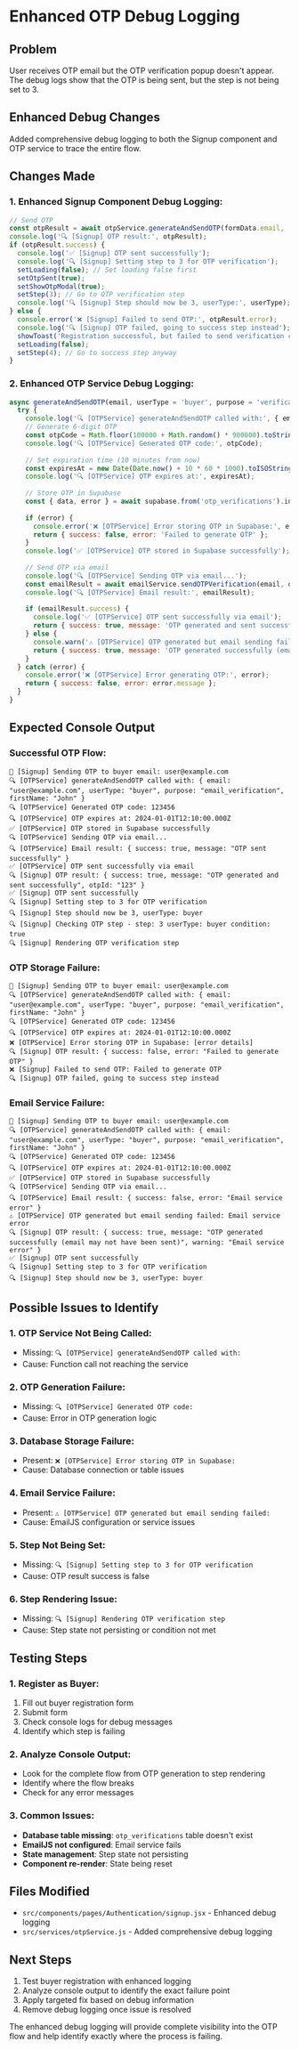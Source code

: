 # Enhanced OTP Debug Logging

## Problem
User receives OTP email but the OTP verification popup doesn't appear. The debug logs show that the OTP is being sent, but the step is not being set to 3.

## Enhanced Debug Changes
Added comprehensive debug logging to both the Signup component and OTP service to trace the entire flow.

## Changes Made

### **1. Enhanced Signup Component Debug Logging:**
```jsx
// Send OTP
const otpResult = await otpService.generateAndSendOTP(formData.email, 'buyer', 'email_verification', formData.firstName);
console.log('🔍 [Signup] OTP result:', otpResult);
if (otpResult.success) {
  console.log('✅ [Signup] OTP sent successfully');
  console.log('🔍 [Signup] Setting step to 3 for OTP verification');
  setLoading(false); // Set loading false first
  setOtpSent(true);
  setShowOtpModal(true);
  setStep(3); // Go to OTP verification step
  console.log('🔍 [Signup] Step should now be 3, userType:', userType);
} else {
  console.error('❌ [Signup] Failed to send OTP:', otpResult.error);
  console.log('🔍 [Signup] OTP failed, going to success step instead');
  showToast('Registration successful, but failed to send verification code. Please contact support.', 'warning');
  setLoading(false);
  setStep(4); // Go to success step anyway
}
```

### **2. Enhanced OTP Service Debug Logging:**
```jsx
async generateAndSendOTP(email, userType = 'buyer', purpose = 'verification', firstName = null) {
  try {
    console.log('🔍 [OTPService] generateAndSendOTP called with:', { email, userType, purpose, firstName });
    // Generate 6-digit OTP
    const otpCode = Math.floor(100000 + Math.random() * 900000).toString();
    console.log('🔍 [OTPService] Generated OTP code:', otpCode);
    
    // Set expiration time (10 minutes from now)
    const expiresAt = new Date(Date.now() + 10 * 60 * 1000).toISOString();
    console.log('🔍 [OTPService] OTP expires at:', expiresAt);
    
    // Store OTP in Supabase
    const { data, error } = await supabase.from('otp_verifications').insert([...]);
    
    if (error) {
      console.error('❌ [OTPService] Error storing OTP in Supabase:', error);
      return { success: false, error: 'Failed to generate OTP' };
    }
    console.log('✅ [OTPService] OTP stored in Supabase successfully');
    
    // Send OTP via email
    console.log('🔍 [OTPService] Sending OTP via email...');
    const emailResult = await emailService.sendOTPVerification(email, otpCode, userType, firstName);
    console.log('🔍 [OTPService] Email result:', emailResult);
    
    if (emailResult.success) {
      console.log('✅ [OTPService] OTP sent successfully via email');
      return { success: true, message: 'OTP generated and sent successfully', otpId: data?.[0]?.id };
    } else {
      console.warn('⚠️ [OTPService] OTP generated but email sending failed:', emailResult.error);
      return { success: true, message: 'OTP generated successfully (email may not have been sent)', otpId: data?.[0]?.id, warning: emailResult.error };
    }
  } catch (error) {
    console.error('❌ [OTPService] Error generating OTP:', error);
    return { success: false, error: error.message };
  }
}
```

## Expected Console Output

### **Successful OTP Flow:**
```
📧 [Signup] Sending OTP to buyer email: user@example.com
🔍 [OTPService] generateAndSendOTP called with: { email: "user@example.com", userType: "buyer", purpose: "email_verification", firstName: "John" }
🔍 [OTPService] Generated OTP code: 123456
🔍 [OTPService] OTP expires at: 2024-01-01T12:10:00.000Z
✅ [OTPService] OTP stored in Supabase successfully
🔍 [OTPService] Sending OTP via email...
🔍 [OTPService] Email result: { success: true, message: "OTP sent successfully" }
✅ [OTPService] OTP sent successfully via email
🔍 [Signup] OTP result: { success: true, message: "OTP generated and sent successfully", otpId: "123" }
✅ [Signup] OTP sent successfully
🔍 [Signup] Setting step to 3 for OTP verification
🔍 [Signup] Step should now be 3, userType: buyer
🔍 [Signup] Checking OTP step - step: 3 userType: buyer condition: true
🔍 [Signup] Rendering OTP verification step
```

### **OTP Storage Failure:**
```
📧 [Signup] Sending OTP to buyer email: user@example.com
🔍 [OTPService] generateAndSendOTP called with: { email: "user@example.com", userType: "buyer", purpose: "email_verification", firstName: "John" }
🔍 [OTPService] Generated OTP code: 123456
🔍 [OTPService] OTP expires at: 2024-01-01T12:10:00.000Z
❌ [OTPService] Error storing OTP in Supabase: [error details]
🔍 [Signup] OTP result: { success: false, error: "Failed to generate OTP" }
❌ [Signup] Failed to send OTP: Failed to generate OTP
🔍 [Signup] OTP failed, going to success step instead
```

### **Email Service Failure:**
```
📧 [Signup] Sending OTP to buyer email: user@example.com
🔍 [OTPService] generateAndSendOTP called with: { email: "user@example.com", userType: "buyer", purpose: "email_verification", firstName: "John" }
🔍 [OTPService] Generated OTP code: 123456
🔍 [OTPService] OTP expires at: 2024-01-01T12:10:00.000Z
✅ [OTPService] OTP stored in Supabase successfully
🔍 [OTPService] Sending OTP via email...
🔍 [OTPService] Email result: { success: false, error: "Email service error" }
⚠️ [OTPService] OTP generated but email sending failed: Email service error
🔍 [Signup] OTP result: { success: true, message: "OTP generated successfully (email may not have been sent)", warning: "Email service error" }
✅ [Signup] OTP sent successfully
🔍 [Signup] Setting step to 3 for OTP verification
🔍 [Signup] Step should now be 3, userType: buyer
```

## Possible Issues to Identify

### **1. OTP Service Not Being Called:**
- Missing: `🔍 [OTPService] generateAndSendOTP called with:`
- Cause: Function call not reaching the service

### **2. OTP Generation Failure:**
- Missing: `🔍 [OTPService] Generated OTP code:`
- Cause: Error in OTP generation logic

### **3. Database Storage Failure:**
- Present: `❌ [OTPService] Error storing OTP in Supabase:`
- Cause: Database connection or table issues

### **4. Email Service Failure:**
- Present: `⚠️ [OTPService] OTP generated but email sending failed:`
- Cause: EmailJS configuration or service issues

### **5. Step Not Being Set:**
- Missing: `🔍 [Signup] Setting step to 3 for OTP verification`
- Cause: OTP result success is false

### **6. Step Rendering Issue:**
- Missing: `🔍 [Signup] Rendering OTP verification step`
- Cause: Step state not persisting or condition not met

## Testing Steps

### **1. Register as Buyer:**
1. Fill out buyer registration form
2. Submit form
3. Check console logs for debug messages
4. Identify which step is failing

### **2. Analyze Console Output:**
- Look for the complete flow from OTP generation to step rendering
- Identify where the flow breaks
- Check for any error messages

### **3. Common Issues:**
- **Database table missing**: `otp_verifications` table doesn't exist
- **EmailJS not configured**: Email service fails
- **State management**: Step state not persisting
- **Component re-render**: State being reset

## Files Modified
- `src/components/pages/Authentication/signup.jsx` - Enhanced debug logging
- `src/services/otpService.js` - Added comprehensive debug logging

## Next Steps
1. Test buyer registration with enhanced logging
2. Analyze console output to identify the exact failure point
3. Apply targeted fix based on debug information
4. Remove debug logging once issue is resolved

The enhanced debug logging will provide complete visibility into the OTP flow and help identify exactly where the process is failing.


